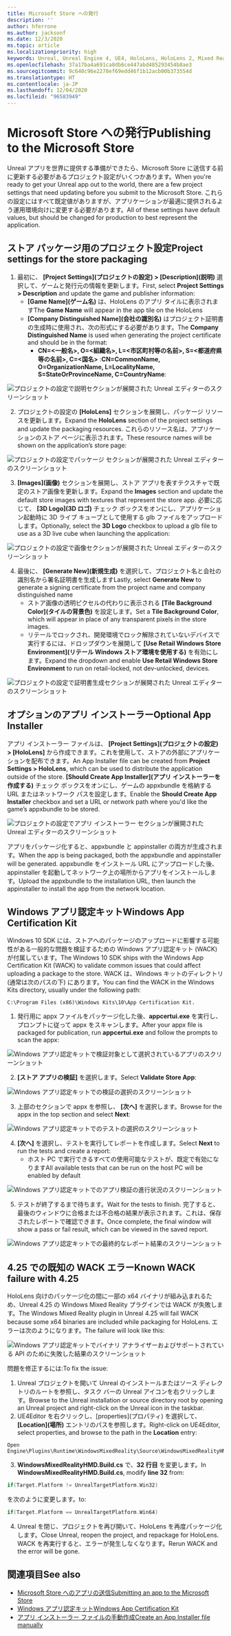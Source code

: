 ```yaml
---
title: Microsoft Store への発行
description: ''
author: hferrone
ms.author: jacksonf
ms.date: 12/3/2020
ms.topic: article
ms.localizationpriority: high
keywords: Unreal, Unreal Engine 4, UE4, HoloLens, HoloLens 2, Mixed Reality, 開発, ドキュメント, ガイド, 機能, Mixed Reality ヘッドセット, Windows Mixed Reality ヘッドセット, 仮想現実ヘッドセット, 発行, 配布, Microsoft Store
ms.openlocfilehash: 37a17ba4a691ca8db6ce447abd485293454b8ae3
ms.sourcegitcommit: 9c640c96e2270ef69edd46f1b12acb00b373554d
ms.translationtype: HT
ms.contentlocale: ja-JP
ms.lasthandoff: 12/04/2020
ms.locfileid: "96583949"
---
```

# <a name="publishing-to-the-microsoft-store"></a><span data-ttu-id="216e7-103">Microsoft Store への発行</span><span class="sxs-lookup"><span data-stu-id="216e7-103">Publishing to the Microsoft Store</span></span>

<span data-ttu-id="216e7-104">Unreal アプリを世界に提供する準備ができたら、Microsoft Store に送信する前に更新する必要があるプロジェクト設定がいくつかあります。</span><span class="sxs-lookup"><span data-stu-id="216e7-104">When you're ready to get your Unreal app out to the world, there are a few project settings that need updating before you submit to the Microsoft Store.</span></span> <span data-ttu-id="216e7-105">これらの設定にはすべて既定値がありますが、アプリケーションが最適に提供されるよう運用環境向けに変更する必要があります。</span><span class="sxs-lookup"><span data-stu-id="216e7-105">All of these settings have default values, but should be changed for production to best represent the application.</span></span>

## <a name="project-settings-for-the-store-packaging"></a><span data-ttu-id="216e7-106">ストア パッケージ用のプロジェクト設定</span><span class="sxs-lookup"><span data-stu-id="216e7-106">Project settings for the store packaging</span></span>

1. <span data-ttu-id="216e7-107">最初に、 **[Project Settings]\(プロジェクトの設定\) > [Description]\(説明\)** 選択して、ゲームと発行元の情報を更新します。</span><span class="sxs-lookup"><span data-stu-id="216e7-107">First, select **Project Settings > Description** and update the game and publisher information:</span></span> 
    * <span data-ttu-id="216e7-108">**[Game Name]\(ゲーム名\)** は、HoloLens のアプリ タイルに表示されます</span><span class="sxs-lookup"><span data-stu-id="216e7-108">The **Game Name** will appear in the app tile on the HoloLens</span></span>
    * <span data-ttu-id="216e7-109">**[Company Distinguished Name]\(会社の識別名\)** はプロジェクト証明書の生成時に使用され、次の形式にする必要があります。</span><span class="sxs-lookup"><span data-stu-id="216e7-109">The **Company Distinguished Name** is used when generating the project certificate and should be in the format:</span></span> 
        * <span data-ttu-id="216e7-110">**CN=<一般名>, O=<組織名>, L=<市区町村等の名前>, S=<都道府県等の名前>, C=<国名>** :</span><span class="sxs-lookup"><span data-stu-id="216e7-110">**CN=CommonName, O=OrganizationName, L=LocalityName, S=StateOrProvinceName, C=CountryName**:</span></span>

![プロジェクトの設定で説明セクションが展開された Unreal エディターのスクリーンショット](images/unreal-publishing-img-01.png)

2. <span data-ttu-id="216e7-112">プロジェクトの設定の **[HoloLens]** セクションを展開し、パッケージ リソースを更新します。</span><span class="sxs-lookup"><span data-stu-id="216e7-112">Expand the **HoloLens** section of the project settings and update the packaging resources.</span></span>  <span data-ttu-id="216e7-113">これらのリソース名は、アプリケーションのストア ページに表示されます。</span><span class="sxs-lookup"><span data-stu-id="216e7-113">These resource names will be shown on the application’s store page:</span></span>

![プロジェクトの設定でパッケージ セクションが展開された Unreal エディターのスクリーンショット](images/unreal-publishing-img-02.png)

3. <span data-ttu-id="216e7-115">**[Images]\(画像\)** セクションを展開し、ストア アプリを表すテクスチャで既定のストア画像を更新します。</span><span class="sxs-lookup"><span data-stu-id="216e7-115">Expand the **Images** section and update the default store images with textures that represent the store app.</span></span>  <span data-ttu-id="216e7-116">必要に応じて、 **[3D Logo]\(3D ロゴ\)** チェック ボックスをオンにし、アプリケーション起動時に 3D ライブ キューブとして使用する glb ファイルをアップロードします。</span><span class="sxs-lookup"><span data-stu-id="216e7-116">Optionally, select the **3D Logo** checkbox to upload a glb file to use as a 3D live cube when launching the application:</span></span>

![プロジェクトの設定で画像セクションが展開された Unreal エディターのスクリーンショット](images/unreal-publishing-img-03.png)

4. <span data-ttu-id="216e7-118">最後に、 **[Generate New]\(新規生成\)** を選択して、プロジェクト名と会社の識別名から署名証明書を生成します</span><span class="sxs-lookup"><span data-stu-id="216e7-118">Lastly, select **Generate New** to generate a signing certificate from the project name and company distinguished name</span></span>  
    * <span data-ttu-id="216e7-119">ストア画像の透明ピクセルの代わりに表示される **[Tile Background Color]\(タイルの背景色\)** を設定します。</span><span class="sxs-lookup"><span data-stu-id="216e7-119">Set a **Tile Background Color**, which will appear in place of any transparent pixels in the store images.</span></span>
    * <span data-ttu-id="216e7-120">リテールでロックされ、開発環境でロック解除されていないデバイスで実行するには、ドロップダウンを展開して **[Use Retail Windows Store Environment]\(リテール Windows ストア環境を使用する\)** を有効にします。</span><span class="sxs-lookup"><span data-stu-id="216e7-120">Expand the dropdown and enable **Use Retail Windows Store Environment** to run on retail-locked, not dev-unlocked, devices.</span></span>

![プロジェクトの設定で証明書生成セクションが展開された Unreal エディターのスクリーンショット](images/unreal-publishing-img-04.png)

## <a name="optional-app-installer"></a><span data-ttu-id="216e7-122">オプションのアプリ インストーラー</span><span class="sxs-lookup"><span data-stu-id="216e7-122">Optional App Installer</span></span>

<span data-ttu-id="216e7-123">アプリ インストーラー ファイルは、 **[Project Settings]\(プロジェクトの設定\) > [HoloLens]** から作成できます。これを使用して、ストアの外部にアプリケーションを配布できます。</span><span class="sxs-lookup"><span data-stu-id="216e7-123">An App Installer file can be created from **Project Settings > HoloLens**, which can be used to distribute the application outside of the store.</span></span>  <span data-ttu-id="216e7-124">**[Should Create App Installer]\(アプリ インストーラーを作成する\)** チェック ボックスをオンにし、ゲームの appxbundle を格納する URL またはネットワーク パスを設定します。</span><span class="sxs-lookup"><span data-stu-id="216e7-124">Enable the **Should Create App Installer** checkbox and set a URL or network path where you'd like the game’s appxbundle to be stored.</span></span>  

![プロジェクトの設定でアプリ インストーラー セクションが展開された Unreal エディターのスクリーンショット](images/unreal-publishing-img-05.png)

<span data-ttu-id="216e7-126">アプリをパッケージ化すると、appxbundle と appinstaller の両方が生成されます。</span><span class="sxs-lookup"><span data-stu-id="216e7-126">When the app is being packaged, both the appxbundle and appinstaller will be generated.</span></span>  <span data-ttu-id="216e7-127">appxbundle をインストール URL にアップロードした後、appinstaller を起動してネットワーク上の場所からアプリをインストールします。</span><span class="sxs-lookup"><span data-stu-id="216e7-127">Upload the appxbundle to the installation URL, then launch the appinstaller to install the app from the network location.</span></span>

## <a name="windows-app-certification-kit"></a><span data-ttu-id="216e7-128">Windows アプリ認定キット</span><span class="sxs-lookup"><span data-stu-id="216e7-128">Windows App Certification Kit</span></span>

<span data-ttu-id="216e7-129">Windows 10 SDK には、ストアへのパッケージのアップロードに影響する可能性がある一般的な問題を検証するための Windows アプリ認定キット (WACK) が付属しています。</span><span class="sxs-lookup"><span data-stu-id="216e7-129">The Windows 10 SDK ships with the Windows App Certification Kit (WACK) to validate common issues that could affect uploading a package to the store.</span></span>  <span data-ttu-id="216e7-130">WACK は、Windows キットのディレクトリ (通常は次のパスの下) にあります。</span><span class="sxs-lookup"><span data-stu-id="216e7-130">You can find the WACK in the Windows Kits directory, usually under the following path:</span></span> 

```
C:\Program Files (x86)\Windows Kits\10\App Certification Kit.
```

1. <span data-ttu-id="216e7-131">発行用に appx ファイルをパッケージ化した後、**appcertui.exe** を実行し、プロンプトに従って appx をスキャンします。</span><span class="sxs-lookup"><span data-stu-id="216e7-131">After your appx file is packaged for publication, run **appcertui.exe** and follow the prompts to scan the appx:</span></span>

![Windows アプリ認定キットで検証対象として選択されているアプリのスクリーンショット](images/unreal-publishing-img-06.png)

2. <span data-ttu-id="216e7-133">**[ストア アプリの検証]** を選択します。</span><span class="sxs-lookup"><span data-stu-id="216e7-133">Select **Validate Store App**:</span></span>

![Windows アプリ認定キットでの検証の選択のスクリーンショット](images/unreal-publishing-img-07.png)

3. <span data-ttu-id="216e7-135">上部のセクションで appx を参照し、 **[次へ]** を選択します。</span><span class="sxs-lookup"><span data-stu-id="216e7-135">Browse for the appx in the top section and select **Next**:</span></span>

![Windows アプリ認定キットでのテストの選択のスクリーンショット](images/unreal-publishing-img-08.png)

4. <span data-ttu-id="216e7-137">**[次へ]** を選択し、テストを実行してレポートを作成します。</span><span class="sxs-lookup"><span data-stu-id="216e7-137">Select **Next** to run the tests and create a report:</span></span>
    * <span data-ttu-id="216e7-138">ホスト PC で実行できるすべての使用可能なテストが、既定で有効になります</span><span class="sxs-lookup"><span data-stu-id="216e7-138">All available tests that can be run on the host PC will be enabled by default</span></span>

![Windows アプリ認定キットでのアプリ検証の進行状況のスクリーンショット](images/unreal-publishing-img-09.png)

5. <span data-ttu-id="216e7-140">テストが終了するまで待ちます。</span><span class="sxs-lookup"><span data-stu-id="216e7-140">Wait for the tests to finish.</span></span> <span data-ttu-id="216e7-141">完了すると、最後のウィンドウに合格または不合格の結果が表示されます。これは、保存されたレポートで確認できます。</span><span class="sxs-lookup"><span data-stu-id="216e7-141">Once complete, the final window will show a pass or fail result, which can be viewed in the saved report.</span></span>

![Windows アプリ認定キットでの最終的なレポート結果のスクリーンショット](images/unreal-publishing-img-10.png)

## <a name="known-wack-failure-with-425"></a><span data-ttu-id="216e7-143">4\.25 での既知の WACK エラー</span><span class="sxs-lookup"><span data-stu-id="216e7-143">Known WACK failure with 4.25</span></span>

<span data-ttu-id="216e7-144">HoloLens 向けのパッケージ化の間に一部の x64 バイナリが組み込まれるため、Unreal 4.25 の Windows Mixed Reality プラグインでは WACK が失敗します。</span><span class="sxs-lookup"><span data-stu-id="216e7-144">The Windows Mixed Reality plugin in Unreal 4.25 will fail WACK because some x64 binaries are included while packaging for HoloLens.</span></span> <span data-ttu-id="216e7-145">エラーは次のようになります。</span><span class="sxs-lookup"><span data-stu-id="216e7-145">The failure will look like this:</span></span>

![Windows アプリ認定キットでバイナリ アナライザーおよびサポートされている API のために失敗した結果のスクリーンショット](images/unreal-publishing-img-11.png)

<span data-ttu-id="216e7-147">問題を修正するには:</span><span class="sxs-lookup"><span data-stu-id="216e7-147">To fix the issue:</span></span>
1. <span data-ttu-id="216e7-148">Unreal プロジェクトを開いて Unreal のインストールまたはソース ディレクトリのルートを参照し、タスク バーの Unreal アイコンを右クリックします。</span><span class="sxs-lookup"><span data-stu-id="216e7-148">Browse to the Unreal installation or source directory root by opening an Unreal project and right-click on the Unreal icon in the taskbar.</span></span>
2. <span data-ttu-id="216e7-149">UE4Editor を右クリックし、[properties]\(プロパティ\) を選択して、 **[Location]\(場所\)** エントリのパスを参照します。</span><span class="sxs-lookup"><span data-stu-id="216e7-149">Right-click on UE4Editor, select properties, and browse to the path in the **Location** entry:</span></span>

```
Open Engine\Plugins\Runtime\WindowsMixedReality\Source\WindowsMixedRealityHMD\WindowsMixedRealityHMD.Build.cs.
```

3. <span data-ttu-id="216e7-150">**WindowsMixedRealityHMD.Build.cs** で、**32 行目** を変更します。</span><span class="sxs-lookup"><span data-stu-id="216e7-150">In **WindowsMixedRealityHMD.Build.cs**, modify **line 32** from:</span></span>

```cpp
if(Target.Platform != UnrealTargetPlatform.Win32)
```

<span data-ttu-id="216e7-151">を次のように変更します。</span><span class="sxs-lookup"><span data-stu-id="216e7-151">to:</span></span>

```cpp
if(Target.Platform == UnrealTargetPlatform.Win64)

```

4. <span data-ttu-id="216e7-152">Unreal を閉じ、プロジェクトを再び開いて、HoloLens を再度パッケージ化します。</span><span class="sxs-lookup"><span data-stu-id="216e7-152">Close Unreal, reopen the project, and repackage for HoloLens.</span></span>  <span data-ttu-id="216e7-153">WACK を再実行すると、エラーが発生しなくなります。</span><span class="sxs-lookup"><span data-stu-id="216e7-153">Rerun WACK and the error will be gone.</span></span> 

## <a name="see-also"></a><span data-ttu-id="216e7-154">関連項目</span><span class="sxs-lookup"><span data-stu-id="216e7-154">See also</span></span>
* [<span data-ttu-id="216e7-155">Microsoft Store へのアプリの送信</span><span class="sxs-lookup"><span data-stu-id="216e7-155">Submitting an app to the Microsoft Store</span></span>](../../distribute/submitting-an-app-to-the-microsoft-store.md)
* [<span data-ttu-id="216e7-156">Windows アプリ認定キット</span><span class="sxs-lookup"><span data-stu-id="216e7-156">Windows App Certification Kit</span></span>](https://developer.microsoft.com/windows/downloads/app-certification-kit)
* [<span data-ttu-id="216e7-157">アプリ インストーラー ファイルの手動作成</span><span class="sxs-lookup"><span data-stu-id="216e7-157">Create an App Installer file manually</span></span>](https://docs.microsoft.com/windows/msix/app-installer/how-to-create-appinstaller-file)